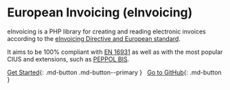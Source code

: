 # European Invoicing (eInvoicing)

eInvoicing is a PHP library for creating and reading electronic invoices according to the [eInvoicing Directive and European standard](https://ec.europa.eu/digital-building-blocks/wikis/display/DIGITAL/eInvoicing).

It aims to be 100% compliant with [EN 16931](https://ec.europa.eu/digital-building-blocks/sites/x/HYPXGw) as well as with the most popular CIUS and extensions, such as [PEPPOL BIS](https://docs.peppol.eu/poacc/billing/3.0/bis/).

[Get Started](getting-started/installation.md){: .md-button .md-button--primary }
&nbsp;
[Go to GitHub](https://github.com/josemmo/einvoicing){: .md-button }
